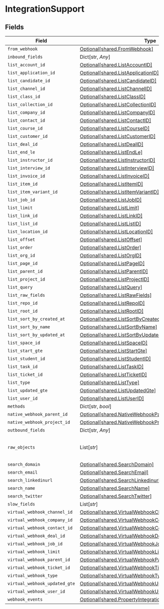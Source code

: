 # IntegrationSupport


## Fields

| Field                                                                                                                      | Type                                                                                                                       | Required                                                                                                                   | Description                                                                                                                |
| -------------------------------------------------------------------------------------------------------------------------- | -------------------------------------------------------------------------------------------------------------------------- | -------------------------------------------------------------------------------------------------------------------------- | -------------------------------------------------------------------------------------------------------------------------- |
| `from_webhook`                                                                                                             | [Optional[shared.FromWebhook]](../../models/shared/fromwebhook.md)                                                         | :heavy_minus_sign:                                                                                                         | N/A                                                                                                                        |
| `inbound_fields`                                                                                                           | Dict[str, *Any*]                                                                                                           | :heavy_minus_sign:                                                                                                         | N/A                                                                                                                        |
| `list_account_id`                                                                                                          | [Optional[shared.ListAccountID]](../../models/shared/listaccountid.md)                                                     | :heavy_minus_sign:                                                                                                         | N/A                                                                                                                        |
| `list_application_id`                                                                                                      | [Optional[shared.ListApplicationID]](../../models/shared/listapplicationid.md)                                             | :heavy_minus_sign:                                                                                                         | N/A                                                                                                                        |
| `list_candidate_id`                                                                                                        | [Optional[shared.ListCandidateID]](../../models/shared/listcandidateid.md)                                                 | :heavy_minus_sign:                                                                                                         | N/A                                                                                                                        |
| `list_channel_id`                                                                                                          | [Optional[shared.ListChannelID]](../../models/shared/listchannelid.md)                                                     | :heavy_minus_sign:                                                                                                         | N/A                                                                                                                        |
| `list_class_id`                                                                                                            | [Optional[shared.ListClassID]](../../models/shared/listclassid.md)                                                         | :heavy_minus_sign:                                                                                                         | N/A                                                                                                                        |
| `list_collection_id`                                                                                                       | [Optional[shared.ListCollectionID]](../../models/shared/listcollectionid.md)                                               | :heavy_minus_sign:                                                                                                         | N/A                                                                                                                        |
| `list_company_id`                                                                                                          | [Optional[shared.ListCompanyID]](../../models/shared/listcompanyid.md)                                                     | :heavy_minus_sign:                                                                                                         | N/A                                                                                                                        |
| `list_contact_id`                                                                                                          | [Optional[shared.ListContactID]](../../models/shared/listcontactid.md)                                                     | :heavy_minus_sign:                                                                                                         | N/A                                                                                                                        |
| `list_course_id`                                                                                                           | [Optional[shared.ListCourseID]](../../models/shared/listcourseid.md)                                                       | :heavy_minus_sign:                                                                                                         | N/A                                                                                                                        |
| `list_customer_id`                                                                                                         | [Optional[shared.ListCustomerID]](../../models/shared/listcustomerid.md)                                                   | :heavy_minus_sign:                                                                                                         | N/A                                                                                                                        |
| `list_deal_id`                                                                                                             | [Optional[shared.ListDealID]](../../models/shared/listdealid.md)                                                           | :heavy_minus_sign:                                                                                                         | N/A                                                                                                                        |
| `list_end_le`                                                                                                              | [Optional[shared.ListEndLe]](../../models/shared/listendle.md)                                                             | :heavy_minus_sign:                                                                                                         | N/A                                                                                                                        |
| `list_instructor_id`                                                                                                       | [Optional[shared.ListInstructorID]](../../models/shared/listinstructorid.md)                                               | :heavy_minus_sign:                                                                                                         | N/A                                                                                                                        |
| `list_interview_id`                                                                                                        | [Optional[shared.ListInterviewID]](../../models/shared/listinterviewid.md)                                                 | :heavy_minus_sign:                                                                                                         | N/A                                                                                                                        |
| `list_invoice_id`                                                                                                          | [Optional[shared.ListInvoiceID]](../../models/shared/listinvoiceid.md)                                                     | :heavy_minus_sign:                                                                                                         | N/A                                                                                                                        |
| `list_item_id`                                                                                                             | [Optional[shared.ListItemID]](../../models/shared/listitemid.md)                                                           | :heavy_minus_sign:                                                                                                         | N/A                                                                                                                        |
| `list_item_variant_id`                                                                                                     | [Optional[shared.ListItemVariantID]](../../models/shared/listitemvariantid.md)                                             | :heavy_minus_sign:                                                                                                         | N/A                                                                                                                        |
| `list_job_id`                                                                                                              | [Optional[shared.ListJobID]](../../models/shared/listjobid.md)                                                             | :heavy_minus_sign:                                                                                                         | N/A                                                                                                                        |
| `list_limit`                                                                                                               | [Optional[shared.ListLimit]](../../models/shared/listlimit.md)                                                             | :heavy_minus_sign:                                                                                                         | N/A                                                                                                                        |
| `list_link_id`                                                                                                             | [Optional[shared.ListLinkID]](../../models/shared/listlinkid.md)                                                           | :heavy_minus_sign:                                                                                                         | N/A                                                                                                                        |
| `list_list_id`                                                                                                             | [Optional[shared.ListListID]](../../models/shared/listlistid.md)                                                           | :heavy_minus_sign:                                                                                                         | N/A                                                                                                                        |
| `list_location_id`                                                                                                         | [Optional[shared.ListLocationID]](../../models/shared/listlocationid.md)                                                   | :heavy_minus_sign:                                                                                                         | N/A                                                                                                                        |
| `list_offset`                                                                                                              | [Optional[shared.ListOffset]](../../models/shared/listoffset.md)                                                           | :heavy_minus_sign:                                                                                                         | N/A                                                                                                                        |
| `list_order`                                                                                                               | [Optional[shared.ListOrder]](../../models/shared/listorder.md)                                                             | :heavy_minus_sign:                                                                                                         | N/A                                                                                                                        |
| `list_org_id`                                                                                                              | [Optional[shared.ListOrgID]](../../models/shared/listorgid.md)                                                             | :heavy_minus_sign:                                                                                                         | N/A                                                                                                                        |
| `list_page_id`                                                                                                             | [Optional[shared.ListPageID]](../../models/shared/listpageid.md)                                                           | :heavy_minus_sign:                                                                                                         | N/A                                                                                                                        |
| `list_parent_id`                                                                                                           | [Optional[shared.ListParentID]](../../models/shared/listparentid.md)                                                       | :heavy_minus_sign:                                                                                                         | N/A                                                                                                                        |
| `list_project_id`                                                                                                          | [Optional[shared.ListProjectID]](../../models/shared/listprojectid.md)                                                     | :heavy_minus_sign:                                                                                                         | N/A                                                                                                                        |
| `list_query`                                                                                                               | [Optional[shared.ListQuery]](../../models/shared/listquery.md)                                                             | :heavy_minus_sign:                                                                                                         | N/A                                                                                                                        |
| `list_raw_fields`                                                                                                          | [Optional[shared.ListRawFields]](../../models/shared/listrawfields.md)                                                     | :heavy_minus_sign:                                                                                                         | N/A                                                                                                                        |
| `list_repo_id`                                                                                                             | [Optional[shared.ListRepoID]](../../models/shared/listrepoid.md)                                                           | :heavy_minus_sign:                                                                                                         | N/A                                                                                                                        |
| `list_root_id`                                                                                                             | [Optional[shared.ListRootID]](../../models/shared/listrootid.md)                                                           | :heavy_minus_sign:                                                                                                         | N/A                                                                                                                        |
| `list_sort_by_created_at`                                                                                                  | [Optional[shared.ListSortByCreatedAt]](../../models/shared/listsortbycreatedat.md)                                         | :heavy_minus_sign:                                                                                                         | N/A                                                                                                                        |
| `list_sort_by_name`                                                                                                        | [Optional[shared.ListSortByName]](../../models/shared/listsortbyname.md)                                                   | :heavy_minus_sign:                                                                                                         | N/A                                                                                                                        |
| `list_sort_by_updated_at`                                                                                                  | [Optional[shared.ListSortByUpdatedAt]](../../models/shared/listsortbyupdatedat.md)                                         | :heavy_minus_sign:                                                                                                         | N/A                                                                                                                        |
| `list_space_id`                                                                                                            | [Optional[shared.ListSpaceID]](../../models/shared/listspaceid.md)                                                         | :heavy_minus_sign:                                                                                                         | N/A                                                                                                                        |
| `list_start_gte`                                                                                                           | [Optional[shared.ListStartGte]](../../models/shared/liststartgte.md)                                                       | :heavy_minus_sign:                                                                                                         | N/A                                                                                                                        |
| `list_student_id`                                                                                                          | [Optional[shared.ListStudentID]](../../models/shared/liststudentid.md)                                                     | :heavy_minus_sign:                                                                                                         | N/A                                                                                                                        |
| `list_task_id`                                                                                                             | [Optional[shared.ListTaskID]](../../models/shared/listtaskid.md)                                                           | :heavy_minus_sign:                                                                                                         | N/A                                                                                                                        |
| `list_ticket_id`                                                                                                           | [Optional[shared.ListTicketID]](../../models/shared/listticketid.md)                                                       | :heavy_minus_sign:                                                                                                         | N/A                                                                                                                        |
| `list_type`                                                                                                                | [Optional[shared.ListType]](../../models/shared/listtype.md)                                                               | :heavy_minus_sign:                                                                                                         | N/A                                                                                                                        |
| `list_updated_gte`                                                                                                         | [Optional[shared.ListUpdatedGte]](../../models/shared/listupdatedgte.md)                                                   | :heavy_minus_sign:                                                                                                         | N/A                                                                                                                        |
| `list_user_id`                                                                                                             | [Optional[shared.ListUserID]](../../models/shared/listuserid.md)                                                           | :heavy_minus_sign:                                                                                                         | N/A                                                                                                                        |
| `methods`                                                                                                                  | Dict[str, *bool*]                                                                                                          | :heavy_minus_sign:                                                                                                         | N/A                                                                                                                        |
| `native_webhook_parent_id`                                                                                                 | [Optional[shared.NativeWebhookParentID]](../../models/shared/nativewebhookparentid.md)                                     | :heavy_minus_sign:                                                                                                         | N/A                                                                                                                        |
| `native_webhook_project_id`                                                                                                | [Optional[shared.NativeWebhookProjectID]](../../models/shared/nativewebhookprojectid.md)                                   | :heavy_minus_sign:                                                                                                         | N/A                                                                                                                        |
| `outbound_fields`                                                                                                          | Dict[str, *Any*]                                                                                                           | :heavy_minus_sign:                                                                                                         | N/A                                                                                                                        |
| `raw_objects`                                                                                                              | List[*str*]                                                                                                                | :heavy_minus_sign:                                                                                                         | objects that we map from in the integration                                                                                |
| `search_domain`                                                                                                            | [Optional[shared.SearchDomain]](../../models/shared/searchdomain.md)                                                       | :heavy_minus_sign:                                                                                                         | N/A                                                                                                                        |
| `search_email`                                                                                                             | [Optional[shared.SearchEmail]](../../models/shared/searchemail.md)                                                         | :heavy_minus_sign:                                                                                                         | N/A                                                                                                                        |
| `search_linkedinurl`                                                                                                       | [Optional[shared.SearchLinkedinurl]](../../models/shared/searchlinkedinurl.md)                                             | :heavy_minus_sign:                                                                                                         | N/A                                                                                                                        |
| `search_name`                                                                                                              | [Optional[shared.SearchName]](../../models/shared/searchname.md)                                                           | :heavy_minus_sign:                                                                                                         | N/A                                                                                                                        |
| `search_twitter`                                                                                                           | [Optional[shared.SearchTwitter]](../../models/shared/searchtwitter.md)                                                     | :heavy_minus_sign:                                                                                                         | N/A                                                                                                                        |
| `slow_fields`                                                                                                              | List[*str*]                                                                                                                | :heavy_minus_sign:                                                                                                         | N/A                                                                                                                        |
| `virtual_webhook_channel_id`                                                                                               | [Optional[shared.VirtualWebhookChannelID]](../../models/shared/virtualwebhookchannelid.md)                                 | :heavy_minus_sign:                                                                                                         | N/A                                                                                                                        |
| `virtual_webhook_company_id`                                                                                               | [Optional[shared.VirtualWebhookCompanyID]](../../models/shared/virtualwebhookcompanyid.md)                                 | :heavy_minus_sign:                                                                                                         | N/A                                                                                                                        |
| `virtual_webhook_contact_id`                                                                                               | [Optional[shared.VirtualWebhookContactID]](../../models/shared/virtualwebhookcontactid.md)                                 | :heavy_minus_sign:                                                                                                         | N/A                                                                                                                        |
| `virtual_webhook_deal_id`                                                                                                  | [Optional[shared.VirtualWebhookDealID]](../../models/shared/virtualwebhookdealid.md)                                       | :heavy_minus_sign:                                                                                                         | N/A                                                                                                                        |
| `virtual_webhook_job_id`                                                                                                   | [Optional[shared.VirtualWebhookJobID]](../../models/shared/virtualwebhookjobid.md)                                         | :heavy_minus_sign:                                                                                                         | N/A                                                                                                                        |
| `virtual_webhook_limit`                                                                                                    | [Optional[shared.VirtualWebhookLimit]](../../models/shared/virtualwebhooklimit.md)                                         | :heavy_minus_sign:                                                                                                         | N/A                                                                                                                        |
| `virtual_webhook_parent_id`                                                                                                | [Optional[shared.VirtualWebhookParentID]](../../models/shared/virtualwebhookparentid.md)                                   | :heavy_minus_sign:                                                                                                         | N/A                                                                                                                        |
| `virtual_webhook_ticket_id`                                                                                                | [Optional[shared.VirtualWebhookTicketID]](../../models/shared/virtualwebhookticketid.md)                                   | :heavy_minus_sign:                                                                                                         | N/A                                                                                                                        |
| `virtual_webhook_type`                                                                                                     | [Optional[shared.VirtualWebhookType]](../../models/shared/virtualwebhooktype.md)                                           | :heavy_minus_sign:                                                                                                         | N/A                                                                                                                        |
| `virtual_webhook_updated_gte`                                                                                              | [Optional[shared.VirtualWebhookUpdatedGte]](../../models/shared/virtualwebhookupdatedgte.md)                               | :heavy_minus_sign:                                                                                                         | N/A                                                                                                                        |
| `virtual_webhook_user_id`                                                                                                  | [Optional[shared.VirtualWebhookUserID]](../../models/shared/virtualwebhookuserid.md)                                       | :heavy_minus_sign:                                                                                                         | N/A                                                                                                                        |
| `webhook_events`                                                                                                           | [Optional[shared.PropertyIntegrationSupportWebhookEvents]](../../models/shared/propertyintegrationsupportwebhookevents.md) | :heavy_minus_sign:                                                                                                         | N/A                                                                                                                        |